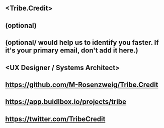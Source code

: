 ## <Tribe.Credit>

## <Menachem Lipszyc> (optional)

## <Used Email in Buidlbox> (optional/ would help us to identify you faster. If it's your primary email, don't add it here.)

## <UX Designer / Systems Architect>

## <https://github.com/M-Rosenzweig/Tribe.Credit>

## <https://app.buidlbox.io/projects/tribe>

## <https://twitter.com/TribeCredit>
